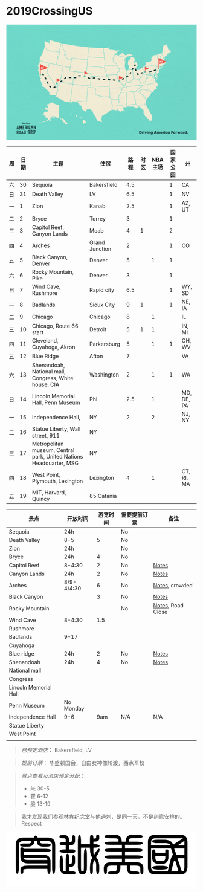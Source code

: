 # 2019CrossingUS

![alt text](resources/NART_Podcast-03.png)

|周|日期|主题|住宿|路程|时区|NBA主场|国家公园|州|
|--|---|----|---|---|----|-------|------|--|
|六|30|Sequoia|Bakersfield|4.5|||1|CA|
|日|31|Death Valley|LV|6.5|||1|NV|
|一|1|Zion|Kanab|2.5|||1|AZ, UT|
|二|2|Bryce|Torrey|3|||1||
|三|3|Capitol Reef, Canyon Lands|Moab|4|1||2||
|四|4|Arches|Grand Junction|2|||1|CO|
|五|5|Black Canyon, Denver|Denver|5||1|1||
|六|6|Rocky Mountain, Pike|Denver|3|||1||
|日|7|Wind Cave, Rushmore|Rapid city|6.5|||1|WY, SD|
|一|8|Badlands|Sioux City|9|1||1|NE, IA|
|二|9|Chicago|Chicago|8||1||IL|
|三|10|Chicago, Route 66 start|Detroit|5|1|1||IN, MI|
|四|11|Cleveland, Cuyahoga, Akron|Parkersburg|5||1|1|OH, WV|
|五|12|Blue Ridge|Afton|7||||VA|
|六|13|Shenandoah, National mall, Congress, White house, CIA|Washington|2||1|1|WA|
|日|14|Lincoln Memorial Hall, Penn Museum|Phi|2.5||1||MD, DE, PA|
|一|15|Independence Hall, |NY|2||2||NJ, NY|
|二|16|Statue Liberty, Wall street, 911|NY||||||
|三|17|Metropolitan museum, Central park, United Nations Headquarter, MSG|NY||||||
|四|18|West Point, Plymouth, Lexington|Lexington|4||1||CT, RI, MA|
|五|19|MIT, Harvard, Quincy|85 Catania||||||


|景点|开放时间|游览时间|需要提前订票|备注|
|--|---|----|---|-|
|Sequoia|24h||No||
|Death Valley|8-5|5|No||
|Zion|24h||No||
|Bryce|24h|4|No||
|Capitol Reef|8-4:30|2|No|[Notes](http://www.meilvtong.com/viewthread.php?tid=192)|
|Canyon Lands|24h|2|No|[Notes](http://www.meilvtong.com/viewthread.php?tid=170)|
|Arches|8/9-4/4:30|6|No|[Notes](http://www.meilvtong.com/viewthread.php?tid=8), crowded|
|Black Canyon||3|No|[Notes](http://travel.sina.com/article/toutiao/2309404060995399098072)|
|Rocky Mountain|||No|[Notes](http://www.meilvtong.com/viewthread.php?tid=175), Road Close|
|Wind Cave|8-4:30|1.5|||
|Rushmore|||||
|Badlands|9-17||||
|Cuyahoga|||||
|Blue ridge|24h|2|No|[Notes](http://www.meilvtong.com/viewthread.php?tid=427)|
|Shenandoah|24h|4|No|[Notes](http://www.meilvtong.com/viewthread.php?tid=188)|
|National mall|||||
|Congress|||||
|Lincoln Memorial Hall|||||
|Penn Museum|No Monday||||
|Independence Hall|9-6|9am|N/A|N/A|
|Statue Liberty|||||
|West Point|||||
||||||






> *已预定酒店*：
> Bakersfield, LV

> *提前订票*：
> 华盛顿国会，自由女神像轮渡，西点军校

> *景点查看及酒店预定分配*：
> * 朱 30-5
> * 翟 6-12
> * 殷 13-19


> 我才发现我们参观林肯纪念堂与他遇刺，是同一天。不是刻意安排的。Respect


![alt text](resources/title.png)
